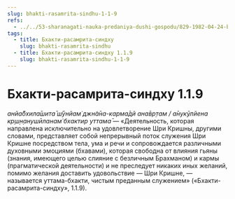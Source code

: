 ```yaml
---
slug: bhakti-rasamrita-sindhu-1-1-9
refs:
  - ../../53-sharanagati-nauka-predaniya-dushi-gospodu/829-1982-04-24-b2-bhakti-i-sharanagati-daruyut-sokrovishhe-kotoroe-prevyshe-jogi-karmy-i-gyany.md
tags:
  - title: Бхакти-расамрита-синдху
    slug: bhakti-rasamrita-sindhu
  - title: Бхакти-расамрита-синдху 1.1.9
    slug: bhakti-rasamrita-sindhu-1-1-9
---
```


# Бхакти-расамрита-синдху 1.1.9

*анйа̄бхила̄шита̄ ш́ӯнйам̇ джн̃а̄на-карма̄дй ана̄вр̣там / а̄нукӯлйена кр̣ш̣н̣анушӣланам̇ бхактир уттама̄* — «Деятельность, которая направлена исключительно на удовлетворение Шри Кришны, другими словами, представляет собой непрерывный поток служения Шри Кришне посредством тела, ума и речи и сопровождается различными духовными эмоциями (бхавами), которая свободна от влияния гьяны (знания, имеющего целью слияние с безличным Брахманом) и кармы (прагматической деятельности) и не преследует никаких иных желаний, помимо желания доставить удовольствие — Шри Кришне, — называется уттама-бхакти, чистым преданным служением» («Бхакти-расамрита-синдху», 1.1.9).

